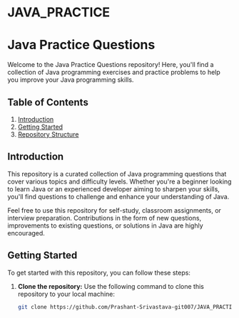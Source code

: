 # JAVA_PRACTICE
# Java Practice Questions

Welcome to the Java Practice Questions repository! Here, you'll find a collection of Java programming exercises and practice problems to help you improve your Java programming skills.

## Table of Contents

1. [Introduction](#introduction)
2. [Getting Started](#getting-started)
3. [Repository Structure](#repository-structure)

## Introduction

This repository is a curated collection of Java programming questions that cover various topics and difficulty levels. Whether you're a beginner looking to learn Java or an experienced developer aiming to sharpen your skills, you'll find questions to challenge and enhance your understanding of Java.

Feel free to use this repository for self-study, classroom assignments, or interview preparation. Contributions in the form of new questions, improvements to existing questions, or solutions in Java are highly encouraged.

## Getting Started

To get started with this repository, you can follow these steps:

1. **Clone the repository:** Use the following command to clone this repository to your local machine:

   ```bash
   git clone https://github.com/Prashant-Srivastava-git007/JAVA_PRACTICE.git

